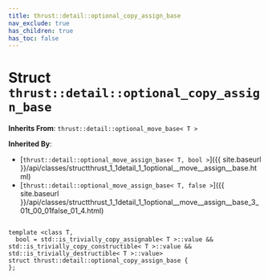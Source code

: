 ```yaml
---
title: thrust::detail::optional_copy_assign_base
nav_exclude: true
has_children: true
has_toc: false
---
```


# Struct `thrust::detail::optional_copy_assign_base`

**Inherits From**:
`thrust::detail::optional_move_base< T >`

**Inherited By**:
* [`thrust::detail::optional_move_assign_base< T, bool >`]({{ site.baseurl }}/api/classes/structthrust_1_1detail_1_1optional__move__assign__base.html)
* [`thrust::detail::optional_move_assign_base< T, false >`]({{ site.baseurl }}/api/classes/structthrust_1_1detail_1_1optional__move__assign__base_3_01t_00_01false_01_4.html)

<code class="doxybook">
<span>template &lt;class T,</span>
<span>&nbsp;&nbsp;bool = std::is&#95;trivially&#95;copy&#95;assignable&lt; T &gt;::value && std::is&#95;trivially&#95;copy&#95;constructible&lt; T &gt;::value && std::is&#95;trivially&#95;destructible&lt; T &gt;::value&gt;</span>
<span>struct thrust::detail::optional&#95;copy&#95;assign&#95;base {</span>
<span>};</span>
</code>

